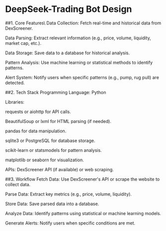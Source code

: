 # DeepSeek-Trading Bot Design
##1. Core Features\\
Data Collection: Fetch real-time and historical data from DexScreener.

Data Parsing: Extract relevant information (e.g., price, volume, liquidity, market cap, etc.).

Data Storage: Save data to a database for historical analysis.

Pattern Analysis: Use machine learning or statistical methods to identify patterns.

Alert System: Notify users when specific patterns (e.g., pump, rug pull) are detected.

##2. Tech Stack
Programming Language: Python

Libraries:

requests or aiohttp for API calls.

BeautifulSoup or lxml for HTML parsing (if needed).

pandas for data manipulation.

sqlite3 or PostgreSQL for database storage.

scikit-learn or statsmodels for pattern analysis.

matplotlib or seaborn for visualization.

APIs: DexScreener API (if available) or web scraping.

##3. Workflow
Fetch Data: Use DexScreener's API or scrape the website to collect data.

Parse Data: Extract key metrics (e.g., price, volume, liquidity).

Store Data: Save parsed data into a database.

Analyze Data: Identify patterns using statistical or machine learning models.

Generate Alerts: Notify users when specific conditions are met.
